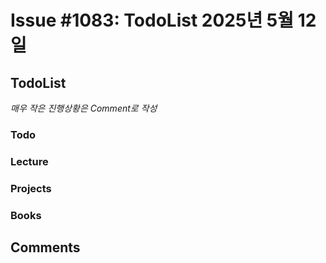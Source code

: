 # Issue #1083: TodoList 2025년 5월 12일

## TodoList

*매우 작은 진행상황은 Comment로 작성*

### Todo  

### Lecture

### Projects

### Books


## Comments

